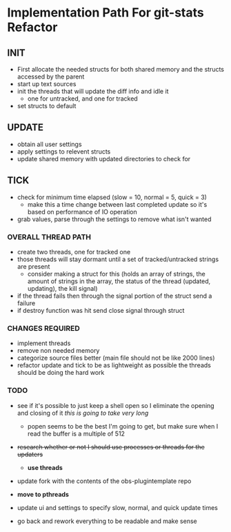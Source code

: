 # Implementation Path For git-stats Refactor 

## INIT

+ First allocate the needed structs for both shared memory and the structs accessed by the parent 
+ start up text sources 
+ init the threads that will update the diff info and idle it 
    + one for untracked, and one for tracked
+ set structs to default 

## UPDATE

+ obtain all user settings 
+ apply settings to relevent structs 
+ update shared memory with updated directories to check for 

## TICK

+ check for minimum time elapsed (slow = 10, normal = 5, quick = 3)
    + make this a time change between last completed update so it's based on performance of IO operation
+ grab values, parse through the settings to remove what isn't wanted

### OVERALL THREAD PATH

+ create two threads, one for tracked one 
+ those threads will stay dormant until a set of tracked/untracked strings are present
    + consider making a struct for this (holds an array of strings, the amount of strings in the array, the status of the thread (updated, updating), the kill signal)
+ if the thread fails then through the signal portion of the struct send a failure  
+ if destroy function was hit send close signal through struct
 
### CHANGES REQUIRED 

+ implement threads 
+ remove non needed memory
+ categorize source files better (main file should not be like 2000 lines)
+ refactor update and tick to be as lightweight as possible the threads should be doing the hard work


### TODO

+ see if it's possible to just keep a shell open so I eliminate the opening and closing of it
*this is going to take very long*
    + popen seems to be the best I'm going to get, but make sure when I read the buffer is a multiple of 512
   
+ ~~research whether or not I should use processes or threads for the updaters~~
    + **use threads** 

+ update fork with the contents of the obs-plugintemplate repo
+ **move to pthreads** 
+ update ui and settings to specify slow, normal, and quick update times 
+ go back and rework everything to be readable and make sense  



